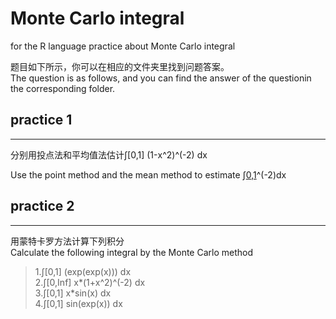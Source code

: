 # Monte Carlo integral

for the R language practice about Monte Carlo integral

题目如下所示，你可以在相应的文件夹里找到问题答案。<br>
The question is as follows, and you can find the answer of the questionin the corresponding folder.<br>



## practice 1 ##
------------------
分别用投点法和平均值法估计∫[0,1] (1-x^2)^(-2) dx<br>

Use the point method and the mean method to estimate ∫[0,1](1-x^2)^(-2)dx<br>


## practice 2 ##
------------------
用蒙特卡罗方法计算下列积分<br>
Calculate the following integral by the Monte Carlo method<br>

>1.∫[0,1] (exp(exp(x))) dx<br>
>2.∫[0,Inf] x*(1+x^2)^(-2) dx<br>
>3.∫[0,1] x*sin(x) dx<br>
>4.∫[0,1] sin(exp(x)) dx<br>